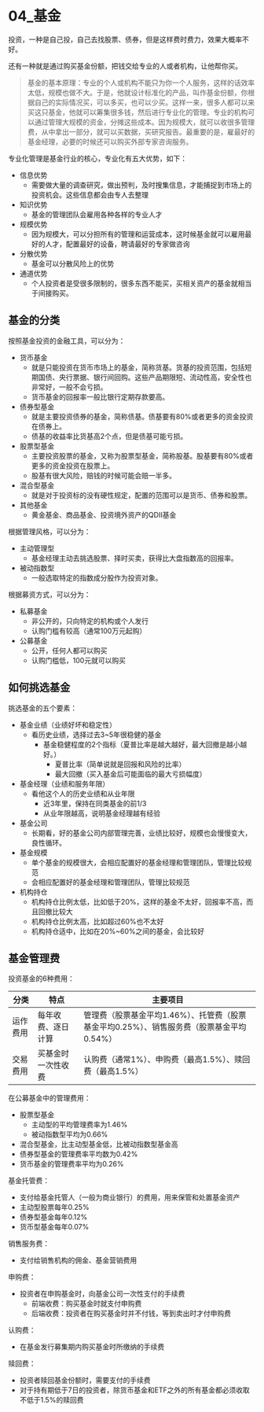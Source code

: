 
# 04_基金

投资，一种是自己投，自己去找股票、债券，但是这样费时费力，效果大概率不好。

还有一种就是通过购买基金份额，把钱交给专业的人或者机构，让他帮你买。

> 基金的基本原理：专业的个人或机构不能只为你一个人服务，这样的话效率太低，规模也做不大。于是，他就设计标准化的产品，叫作基金份额，你根据自己的实际情况买，可以多买，也可以少买。这样一来，很多人都可以来买这只基金，他就可以筹集很多钱，然后进行专业化的管理。专业的机构可以通过管理大规模的资金，分摊这些成本。因为规模大，就可以收很多管理费，从中拿出一部分，就可以买数据，买研究报告。最重要的是，雇最好的基金经理，必要的时候还可以购买外部专家咨询服务。

专业化管理是基金行业的核心，专业化有五大优势，如下：
- 信息优势
  - 需要做大量的调查研究，做出预判，及时搜集信息，才能捕捉到市场上的投资机会。这些信息都会由专人去整理
- 知识优势
  - 基金的管理团队会雇用各种各样的专业人才
- 规模优势
  - 因为规模大，可以分担所有的管理和运营成本，这时候基金就可以雇用最好的人才，配置最好的设备，聘请最好的专家做咨询
- 分散优势
  - 基金可以分散风险上的优势
- 通道优势
  - 个人投资者是受很多限制的，很多东西不能买，买相关资产的基金就相当于间接购买。

## 基金的分类

按照基金投资的金融工具，可以分为：
- 货币基金
  - 就是只能投资在货币市场上的基金，简称货基。货基的投资范围，包括短期国债、央行票据、银行间回购。这些产品期限短、流动性高，安全性也非常好，一般不会亏损。
  - 货币基金的回报率一般比银行定期存款要高。
- 债券型基金
  - 就是主要投资债券的基金，简称债基。债基要有80%或者更多的资金投资在债券上。
  - 债基的收益率比货基高2个点，但是债基可能亏损。
- 股票型基金
  - 主要投资股票的基金，又称为股票型基金，简称股基。股基要有80%或者更多的资金投资在股票上。
  - 股基有很大风险，赔钱的时候可能会赔一半多。
- 混合型基金
  - 就是对于投资标的没有硬性规定，配置的范围可以是货币、债券和股票。
- 其他基金
  - 黄金基金、商品基金、投资境外资产的QDII基金

根据管理风格，可以分为：
- 主动管理型
  - 基金经理主动去挑选股票、择时买卖，获得比大盘指数高的回报率。
- 被动指数型
  - 一般选取特定的指数成分股作为投资对象。

根据募资方式，可以分为：
- 私募基金
  - 非公开的，只向特定的机构或个人发行
  - 认购门槛有较高（通常100万元起购）
- 公募基金
  - 公开，任何人都可以购买
  - 认购门槛低，100元就可以购买

## 如何挑选基金

挑选基金的五个要素：

- 基金业绩（业绩好坏和稳定性）
  - 看历史业绩，选择过去3~5年很稳健的基金
    - 基金稳健程度的2个指标（夏普比率是越大越好，最大回撤是越小越好。）
      - 夏普比率（简单说就是回报和风险的比率）
      - 最大回撤（买入基金后可能面临的最大亏损幅度）
- 基金经理（业绩和服务年限）
  - 看他这个人的历史业绩和从业年限
    - 近3年里，保持在同类基金的前1/3
    - 从业年限越高，说明基金经理越有经验
- 基金公司
  - 长期看，好的基金公司内部管理完善，业绩比较好，规模也会慢慢变大，良性循环。
- 基金规模
  - 单个基金的规模很大，会相应配置好的基金经理和管理团队，管理比较规范
  - 会相应配置好的基金经理和管理团队，管理比较规范
- 机构持仓
  - 机构持仓比例太低，比如低于20%，这样的基金不太好，回报率不高，而且回撤比较大
  - 机构持仓比例太高，比如超过60%也不太好
  - 机构持仓适中，比如在20%~60%之间的基金，会比较好

## 基金管理费

投资基金的6种费用：

|  分类  | 特点  | 主要项目 |
| ---- |  ----  | --- |
| 运作费用 | 每年收费、逐日计算  | 管理费（股票基金平均1.46%）、托管费（股票基金平均0.25%）、销售服务费（股票基金平均0.54%） |
| 交易费用 | 买基金时一次性收费  | 认购费（通常1%）、申购费（最高1.5%）、赎回费（最高1.5%） |

在公募基金中的管理费用：
- 股票型基金
  - 主动型的平均管理费率为1.46%
  - 被动指数型平均为0.66%
- 混合型基金，比主动型基金低，比被动指数型基金高
- 债券型基金的管理费率平均数为0.42%
- 货币基金的管理费率平均为0.26%

基金托管费：
- 支付给基金托管人（一般为商业银行）的费用，用来保管和处置基金资产
- 主动型股票每年0.25%
- 债券型基金每年0.12%
- 货币型基金每年0.07%

销售服务费：
- 支付给销售机构的佣金、基金营销费用

申购费：
- 投资者在申购基金时，向基金公司一次性支付的手续费
  - 前端收费：购买基金时就支付申购费
  - 后端收费：投资者在购买基金时并不付钱，等到卖出时才付申购费

认购费：
- 在基金发行募集期内购买基金时所缴纳的手续费

赎回费：
- 投资者赎回基金份额时，需要支付的手续费
- 对于持有期低于7日的投资者，除货币基金和ETF之外的所有基金都必须收取不低于1.5%的赎回费



